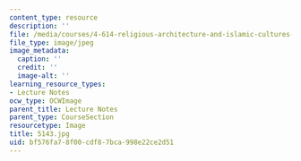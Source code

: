 ```yaml
---
content_type: resource
description: ''
file: /media/courses/4-614-religious-architecture-and-islamic-cultures-fall-2002/bf576fa78f00cdf87bca998e22ce2d51_5143.jpg
file_type: image/jpeg
image_metadata:
  caption: ''
  credit: ''
  image-alt: ''
learning_resource_types:
- Lecture Notes
ocw_type: OCWImage
parent_title: Lecture Notes
parent_type: CourseSection
resourcetype: Image
title: 5143.jpg
uid: bf576fa7-8f00-cdf8-7bca-998e22ce2d51
---
```

